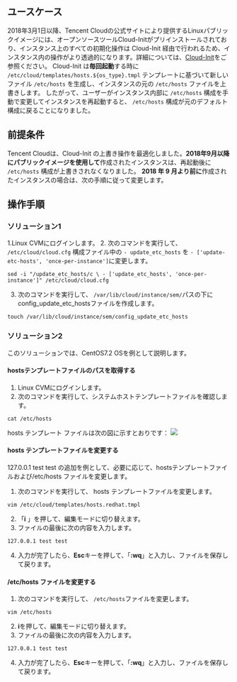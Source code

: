 ## ユースケース

2018年3月1日以降、Tencent Cloudの公式サイトにより提供するLinuxパブリックイメージには、オープンソースツールCloud-Initがプリインストールされており、インスタンス上のすべての初期化操作は Cloud-Init 経由で行われるため、インスタンス内の操作がより透過的になります。詳細については、[Cloud-Init](https://intl.cloud.tencent.com/document/product/213/19670)をご参照ください。
Cloud-Init は**毎回起動**する時に `/etc/cloud/templates/hosts.${os_type}.tmpl` テンプレートに基づいて新しいファイル `/etc/hosts` を生成し、インスタンスの元の `/etc/hosts` ファイルを上書きします。 したがって、ユーザーがインスタンス内部に `/etc/hosts` 構成を手動で変更してインスタンスを再起動すると、 `/etc/hosts` 構成が元のデフォルト構成に戻ることになりました。

## 前提条件
Tencent Cloudは、Cloud-Init の上書き操作を最適化しました。**2018年9月以降にパブリックイメージを使用して**作成されたインスタンスは、再起動後に `/etc/hosts` 構成が上書きされなくなりました。
**2018 年 9 月より前に**作成されたインスタンスの場合は、次の手順に従って変更します。

## 操作手順

### ソリューション1
1.Linux CVMにログインします。
2. 次のコマンドを実行して、 `/etc/cloud/cloud.cfg` 構成ファイル中の `- update_etc_hosts` を `- ['update-etc-hosts', 'once-per-instance']`に変更します。
```shellsession
sed -i "/update_etc_hosts/c \ - ['update_etc_hosts', 'once-per-instance']" /etc/cloud/cloud.cfg
```
3. 次のコマンドを実行して、 `/var/lib/cloud/instance/sem/`パスの下にconfig_update_etc_hostsファイルを作成します。
```shellsession
touch /var/lib/cloud/instance/sem/config_update_etc_hosts
```

### ソリューション2


<dx-alert infotype="explain" title="">
このソリューションでは、CentOS7.2 OSを例として説明します。
</dx-alert>


#### hostsテンプレートファイルのパスを取得する
1. Linux CVMにログインします。
2. 次のコマンドを実行して、システムホストテンプレートファイルを確認します。
```shellsession
cat /etc/hosts
```
hosts テンプレート ファイルは次の図に示すとおりです：
![](https://main.qcloudimg.com/raw/f51f9c53004574f72d32f5ed790c8563.png)


#### hosts テンプレートファイルを変更する


<dx-alert infotype="explain" title="">
127.0.0.1 test test の追加を例として、必要に応じて、hostsテンプレートファイルおよび/etc/hosts ファイルを変更します。
</dx-alert>


1. 次のコマンドを実行して、 hosts テンプレートファイルを変更します。
```shellsession
vim /etc/cloud/templates/hosts.redhat.tmpl
```
2. 「**i** 」を押して、編集モードに切り替えます。
3. ファイルの最後に次の内容を入力します。
```shellsession
127.0.0.1 test test
```
4. 入力が完了したら、**Esc**キーを押して、「**:wq**」と入力し、ファイルを保存して戻ります。

#### /etc/hosts ファイルを変更する
1. 次のコマンドを実行して、 `/etc/hosts`ファイルを変更します。
```shellsession
vim /etc/hosts
```
2.  **i**を押して、編集モードに切り替えます。
3. ファイルの最後に次の内容を入力します。
```shellsession
127.0.0.1 test test
```
4. 入力が完了したら、**Esc**キーを押して、「**:wq**」と入力し、ファイルを保存して戻ります。